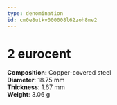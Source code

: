 ```yaml
---
type: denomination
id: cm0e8utkv000008l62zoh8me2
---
```


# 2 eurocent

**Composition:** Copper-covered steel\
**Diameter**: 18.75 mm\
**Thickness**: 1.67 mm\
**Weight**: 3.06 g
